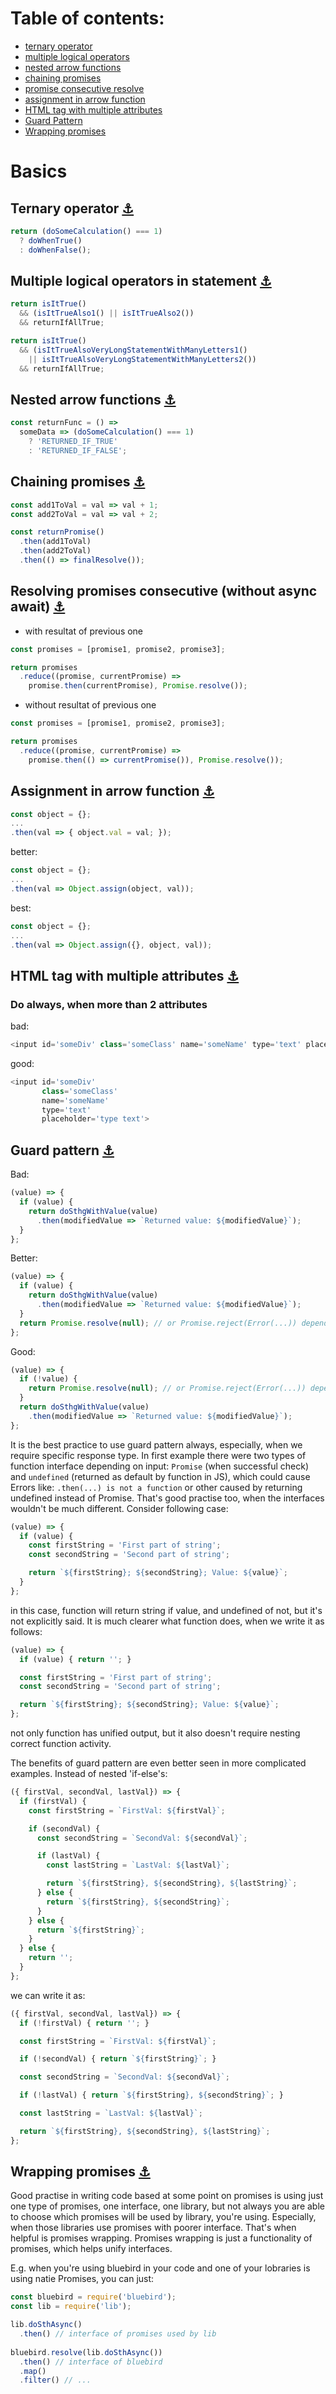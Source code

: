 # Table of contents:

* [ternary operator](#ternary-operator)
* [multiple logical operators](#multiple-logical-operators)
* [nested arrow functions](#nested-arrow-functions)
* [chaining promises](#chaining-promises)
* [promise consecutive resolve](#promise-consecutive-resolve)
* [assignment in arrow function](#assignment-in-arrow-function)
* [HTML tag with multiple attributes](#multiple-element-attributes)
* [Guard Pattern](#guard-pattern)
* [Wrapping promises](#wrapping-promises)

# Basics

## Ternary operator <a id='ternary-operator' href='#ternary-operator'>&#9875;</a>

```javascript
return (doSomeCalculation() === 1) 
  ? doWhenTrue()
  : doWhenFalse();
```

## Multiple logical operators in statement <a id='multiple-logical-operators' href='#multiple-logical-operators'>&#9875;</a>

```javascript
return isItTrue() 
  && (isItTrueAlso1() || isItTrueAlso2())
  && returnIfAllTrue;
```

```javascript
return isItTrue() 
  && (isItTrueAlsoVeryLongStatementWithManyLetters1() 
    || isItTrueAlsoVeryLongStatementWithManyLetters2())
  && returnIfAllTrue;
```

## Nested arrow functions <a id='nested-arrow-functions' href='#nested-arrow-functions'>&#9875;</a>

```javascript
const returnFunc = () => 
  someData => (doSomeCalculation() === 1)
    ? 'RETURNED_IF_TRUE'
    : 'RETURNED_IF_FALSE';
```

## Chaining promises <a id='chaining-promises' href='#chaining-promises'>&#9875;</a>

```javascript
const add1ToVal = val => val + 1;
const add2ToVal = val => val + 2;

const returnPromise()
  .then(add1ToVal)
  .then(add2ToVal)
  .then(() => finalResolve());
```

## Resolving promises consecutive (without async await) <a id='promise-consecutive-resolve' href='#promise-consecutive-resolve'>&#9875;</a>

* with resultat of previous one 

```javascript
const promises = [promise1, promise2, promise3];

return promises
  .reduce((promise, currentPromise) => 
    promise.then(currentPromise), Promise.resolve());
```
* without resultat of previous one

```javascript
const promises = [promise1, promise2, promise3];

return promises
  .reduce((promise, currentPromise) => 
    promise.then(() => currentPromise()), Promise.resolve());
```

## Assignment in arrow function <a id='assignment-in-arrow-function' href='#assignment-in-arrow-function'>&#9875;</a>
```javascript
const object = {};
...
.then(val => { object.val = val; }); 
```

better:

```javascript
const object = {};
...
.then(val => Object.assign(object, val)); 
```

best:

```javascript
const object = {};
...
.then(val => Object.assign({}, object, val)); 
```

## HTML tag with multiple attributes <a id='multiple-element-attributes' href='#multiple-element-attributes'>&#9875;</a>

### Do always, when more than 2 attributes

bad:
```javascript
<input id='someDiv' class='someClass' name='someName' type='text' placeholder='type text'>
```
good:
```javascript
<input id='someDiv' 
       class='someClass' 
       name='someName' 
       type='text' 
       placeholder='type text'>
```

## Guard pattern <a id='guard-pattern' href='#guard-pattern'>&#9875;</a>

Bad:
```javascript
(value) => {
  if (value) {
    return doSthgWithValue(value)
      .then(modifiedValue => `Returned value: ${modifiedValue}`);
  }
};
```
Better:
```javascript
(value) => {
  if (value) {
    return doSthgWithValue(value)
      .then(modifiedValue => `Returned value: ${modifiedValue}`);
  }
  return Promise.resolve(null); // or Promise.reject(Error(...)) depending on circumstances
};
```
Good:
```javascript
(value) => {
  if (!value) {
    return Promise.resolve(null); // or Promise.reject(Error(...)) depending on circumstances
  }
  return doSthgWithValue(value)
    .then(modifiedValue => `Returned value: ${modifiedValue}`);
};
```
It is the best practice to use guard pattern always, especially, when we require specific response type. In first example there were two types of function interface depending on input: `Promise` (when successful check) and `undefined` (returned as default by function in JS), which could cause Errors like: `.then(...) is not a function` or other caused by returning undefined instead of Promise.
That's good practise too, when the interfaces wouldn't be much different. Consider following case:
```javascript
(value) => {
  if (value) {
    const firstString = 'First part of string';
    const secondString = 'Second part of string';

    return `${firstString}; ${secondString}; Value: ${value}`;
  }
};
```
in this case, function will return string if value, and undefined of not, but it's not explicitly said. It is much clearer what function does, when we write it as follows:
```javascript
(value) => {
  if (value) { return ''; }

  const firstString = 'First part of string';
  const secondString = 'Second part of string';

  return `${firstString}; ${secondString}; Value: ${value}`;
};
```
not only function has unified output, but it also doesn't require nesting correct function activity.

The benefits of guard pattern are even better seen in more complicated examples.
Instead of nested 'if-else's:
```javascript
({ firstVal, secondVal, lastVal}) => {
  if (firstVal) {
    const firstString = `FirstVal: ${firstVal}`;

    if (secondVal) {
      const secondString = `SecondVal: ${secondVal}`;

      if (lastVal) {
        const lastString = `LastVal: ${lastVal}`;

        return `${firstString}, ${secondString}, ${lastString}`;
      } else {
        return `${firstString}, ${secondString}`;
      }
    } else {
      return `${firstString}`;
    }
  } else {
    return '';
  }
};
```
we can write it as:
```javascript
({ firstVal, secondVal, lastVal}) => {
  if (!firstVal) { return ''; }

  const firstString = `FirstVal: ${firstVal}`;

  if (!secondVal) { return `${firstString}`; }

  const secondString = `SecondVal: ${secondVal}`;

  if (!lastVal) { return `${firstString}, ${secondString}`; }

  const lastString = `LastVal: ${lastVal}`;

  return `${firstString}, ${secondString}, ${lastString}`;
};
```

## Wrapping promises <a id='wrapping-promises' href='#wrapping-promises'>&#9875;</a>

Good practise in writing code based at some point on promises is using just one type of promises, one interface, one library, but not always you are able to choose which promises will be used by library, you're using. Especially, when those  libraries use promises with poorer interface. That's when helpful is promises wrapping. Promises wrapping is just a functionality of promises, which helps unify interfaces.

E.g. when you're using bluebird in your code and one of your lobraries is using natie Promises, you can just:

```javascript
const bluebird = require('bluebird');
const lib = require('lib');

lib.doSthAsync()
  .then() // interface of promises used by lib
  
bluebird.resolve(lib.doSthAsync())
  .then() // interface of bluebird
  .map()
  .filter() // ...

```
